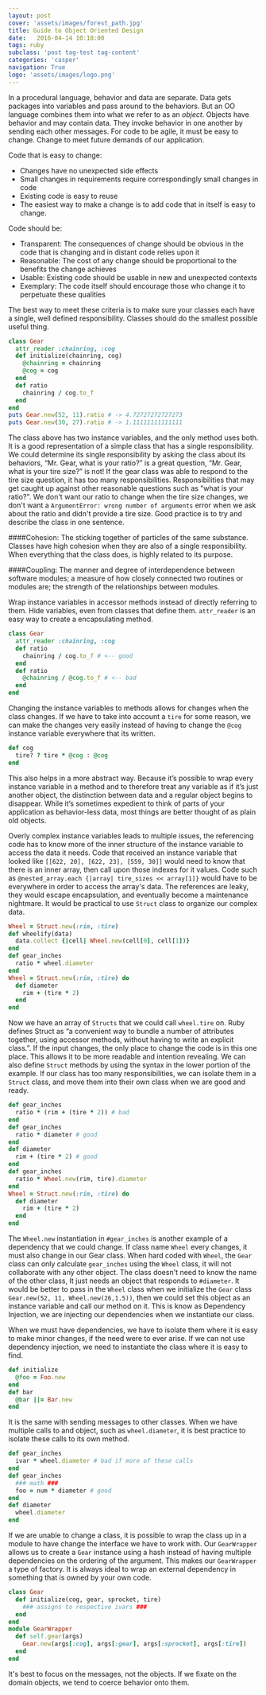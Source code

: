 ```yaml
---
layout: post
cover: 'assets/images/forest_path.jpg'
title: Guide to Object Oriented Design
date:   2016-04-14 10:18:00
tags: ruby 
subclass: 'post tag-test tag-content'
categories: 'casper'
navigation: True
logo: 'assets/images/logo.png'
---
```


In a procedural language, behavior and data are separate. Data gets packages into variables and pass around to the behaviors. But an OO language combines them into what we refer to as an *object*. Objects have behavior and may contain data. They invoke behavior in one another by sending each other messages. For code to be agile, it must be easy to change. Change to meet future demands of our application.

Code that is easy to change:

* Changes have no unexpected side effects
* Small changes in requirements require correspondingly small changes in code
* Existing code is easy to reuse
* The easiest way to make a change is to add code that in itself is easy to change.

Code should be:

* Transparent: The consequences of change should be obvious in the code that is changing and in distant code relies upon it
* Reasonable: The cost of any change should be proportional to the benefits the change achieves
* Usable: Existing code should be usable in new and unexpected contexts
* Exemplary: The code itself should encourage those who change it to perpetuate these qualities

The best way to meet these criteria is to make sure your classes each have a single, well defined responsibility. Classes should do the smallest possible useful thing.

````ruby
class Gear
  attr_reader :chainring, :cog
  def initialize(chainring, cog)
    @chainring = chainring
    @cog = cog
  end
  def ratio
    chainring / cog.to_f
  end
end
puts Gear.new(52, 11).ratio # -> 4.72727272727273
puts Gear.new(30, 27).ratio # -> 1.11111111111111
````

The class above has two instance variables, and the only method uses both. It is a good representation of a simple class that has a single responsibility. We could determine its single responsibility by asking the class about its behaviors, “Mr. Gear, what is your ratio?” is a great question, “Mr. Gear, what is your tire size?” is not! If the gear class was able to respond to the tire size question, it has too many responsibilities. Responsibilities that may get caught up against other reasonable questions such as "what is your ratio?". We don't want our ratio to change when the tire size changes, we don't want a `ArgumentError: wrong number of arguments` error when we ask about the ratio and didn't provide a tire size. Good practice is to try and describe the class in one sentence.

####Cohesion: 
The sticking together of particles of the same substance. Classes have high cohesion when they are also of a single responsibility. When everything that the class does, is highly related to its purpose.

####Coupling:
The manner and degree of interdependence between software modules; a measure of how closely connected two routines or modules are; the strength of the relationships between modules.

Wrap instance variables in accessor methods instead of directly referring to them. Hide variables, even from classes that define them. `attr_reader` is an easy way to create a encapsulating method.

````ruby
class Gear
  attr_reader :chainring, :cog
  def ratio
    chainring / cog.to_f # <-- good
  end
  def ratio
    @chainring / @cog.to_f # <-- bad
  end
end
````

Changing the instance variables to methods allows for changes when the class changes. If we have to take into account a `tire` for some reason, we can make the changes very easily instead of having to change the `@cog` instance variable everywhere that its written.

````ruby
def cog
  tire? ? tire * @cog : @cog
end
````

This also helps in a more abstract way. Because it’s possible to wrap every instance variable in a method and to therefore treat any variable as if it’s just another object, the distinction between data and a regular object begins to disappear. While it’s sometimes expedient to think of parts of your application as behavior-less data, most things are better thought of as plain old objects.

Overly complex instance variables leads to multiple issues, the referencing code has to know more of the inner structure of the instance variable to access the data it needs. Code that received an instance variable that looked like `[[622, 20], [622, 23], [559, 30]]` would need to know that there is an inner array, then call upon those indexes for it values. Code such as `@nested_array.each {|array| tire_sizes << array[1]}` would have to be everywhere in order to access the array's data. The references are leaky, they would escape encapsulation, and eventually become a maintenance nightmare. It would be practical to use `Struct` class to organize our complex data. 

````ruby
Wheel = Struct.new(:rim, :tire)
def wheelify(data)
  data.collect {|cell| Wheel.new(cell[0], cell[1])}
end
def gear_inches
  ratio * wheel.diameter
end
Wheel = Struct.new(:rim, :tire) do
  def diameter
    rim + (tire * 2)
  end
end
````

Now we have an array of `Structs` that we could call `wheel.tire` on. Ruby defines Struct as “a convenient way to bundle a number of attributes together, using accessor methods, without having to write an explicit class.”. If the input changes, the only place to change the code is in this one place. This allows it to be more readable and intention revealing. We can also define `Struct` methods by using the syntax in the lower portion of the example. If our class has too many responsibilities, we can isolate them in a `Struct` class, and move them into their own class when we are good and ready.

````ruby
def gear_inches
  ratio * (rim + (tire * 2)) # bad
end
def gear_inches
  ratio * diameter # good
end
def diameter
  rim + (tire * 2) # good
end
def gear_inches
  ratio * Wheel.new(rim, tire).diameter
end
Wheel = Struct.new(:rim, :tire) do
  def diameter
    rim + (tire * 2)
  end
end
````

The `Wheel.new` instantiation in `#gear_inches` is another example of a dependency that we could change. If class name `Wheel` every changes, it must also change in our Gear class. When hard coded with `Wheel`, the `Gear` class can only calculate `gear_inches` using the `Wheel` class, it will not collaborate with any other object. The class doesn't need to know the name of the other class, It just needs an object that responds to `#diameter`. It would be better to pass in the `Wheel` class when we initialize the `Gear` class `Gear.new(52, 11, Wheel.new(26,1.5))`, then we could set this object as an instance variable and call our method on it. This is know as Dependency Injection, we are injecting our dependencies when we instantiate our class.

When we must have dependencies, we have to isolate them where it is easy to make minor changes, if the need were to ever arise. If we can not use dependency injection, we need to instantiate the class where it is easy to find.

````ruby
def initialize
  @foo = Foo.new
end
def bar
  @bar ||= Bar.new
end
````
It is the same with sending messages to other classes. When  we have multiple calls to and object, such as `wheel.diameter`, it is best practice to isolate these calls to its own method.

````ruby
def gear_inches
  ivar * wheel.diameter # bad if more of these calls
end
def gear_inches
  ### math ###
  foo = num * diameter # good
end
def diameter
  wheel.diameter
end
````

If we are unable to change a class, it is possible to wrap the class up in a module to have change the interface we have to work with. Our `GearWrapper` allows us to create a `Gear` instance using a hash instead of having multiple dependencies on the ordering of the argument. This makes our `GearWrapper` a type of factory. It is always ideal to wrap an external dependency in something that is owned by your own code.

````ruby
class Gear
  def initialize(cog, gear, sprocket, tire)
    ### assigns to respective ivars ###
  end
end
module GearWrapper
  def self.gear(args)
    Gear.new(args[:cog], args[:gear], args[:sprocket], args[:tire])
  end
end
````

It's best to focus on the messages, not the objects. If we fixate on the domain objects, we tend to coerce behavior onto them.







